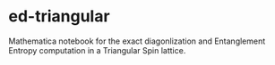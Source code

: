 # ed-triangular
Mathematica notebook for the exact diagonlization and Entanglement Entropy computation in a Triangular Spin lattice.
